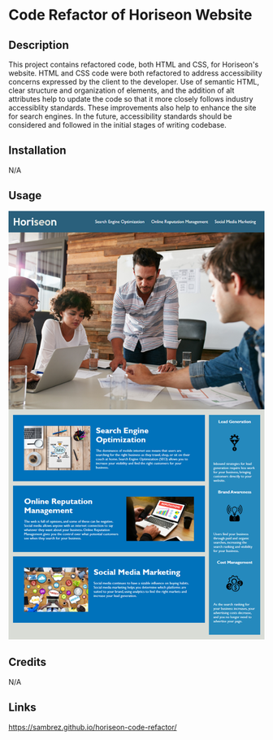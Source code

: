 # Code Refactor of Horiseon Website 

## Description

This project contains refactored code, both HTML and CSS, for Horiseon's website. HTML and CSS code were both refactored to address accessibility concerns expressed by the client to the developer. Use of semantic HTML, clear structure and organization of elements, and the addition of alt attributes help to update the code so that it more closely follows industry accessiblity standards. These improvements also help to enhance the site for search engines. In the future, accessibility standards should be considered and followed in the initial stages of writing codebase.

## Installation

N/A

## Usage

![alt text](assets/images/screenshot.png)

## Credits

N/A

## Links

https://sambrez.github.io/horiseon-code-refactor/